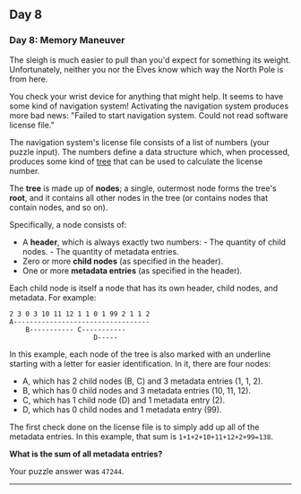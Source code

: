 ## Day 8

### Day 8: Memory Maneuver

The sleigh is much easier to pull than you'd expect for something its weight. 
Unfortunately, neither you nor the Elves know which way the North Pole is from here.

You check your wrist device for anything that might help. It seems to have some kind 
of navigation system! Activating the navigation system produces more bad news: 
"Failed to start navigation system. Could not read software license file."

The navigation system's license file consists of a list of numbers (your puzzle input). 
The numbers define a data structure which, when processed, produces some kind of 
[tree](https://en.wikipedia.org/wiki/Tree_(data_structure)) that can be used to calculate 
the license number.

The **tree** is made up of **nodes**; a single, outermost node forms the tree's **root**, 
and it contains all other nodes in the tree (or contains nodes that contain nodes, and so on).

Specifically, a node consists of:

- A **header**, which is always exactly two numbers:
        - The quantity of child nodes.
        - The quantity of metadata entries.
- Zero or more **child nodes** (as specified in the header).
- One or more **metadata entries** (as specified in the header).

Each child node is itself a node that has its own header, child nodes, and metadata. For example:

```
2 3 0 3 10 11 12 1 1 0 1 99 2 1 1 2
A----------------------------------
    B----------- C-----------
                     D-----
```

In this example, each node of the tree is also marked with an underline starting with a 
letter for easier identification. In it, there are four nodes:

- A, which has 2 child nodes (B, C) and 3 metadata entries (1, 1, 2).
- B, which has 0 child nodes and 3 metadata entries (10, 11, 12).
- C, which has 1 child node (D) and 1 metadata entry (2).
- D, which has 0 child nodes and 1 metadata entry (99).

The first check done on the license file is to simply add up all of the metadata entries. 
In this example, that sum is `1+1+2+10+11+12+2+99=138`.

**What is the sum of all metadata entries?**

Your puzzle answer was `47244`.

----
